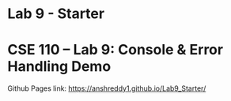 # Lab 9 - Starter
# CSE 110 – Lab 9: Console & Error Handling Demo

Github Pages link: https://anshreddy1.github.io/Lab9_Starter/
